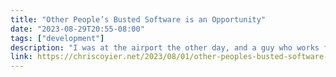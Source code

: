 ```yaml
---
title: "Other People’s Busted Software is an Opportunity"
date: "2023-08-29T20:55-08:00"
tags: ["development"]
description: "I was at the airport the other day, and a guy who works for Delta told me he wants to use their website-based system to give a friend a flight voucher. He can’t do it from his phone, it just doesn’t work from phones (cool neat). He needs a laptop to do it, and asked […]"
link: https://chriscoyier.net/2023/08/01/other-peoples-busted-software-is-an-opportunity/
---
```

